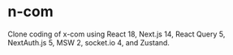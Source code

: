 # n-com

Clone coding of x-com using React 18, Next.js 14, React Query 5, NextAuth.js 5, MSW 2, socket.io 4, and Zustand.
